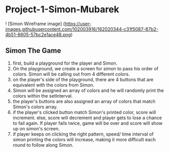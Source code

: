 # Project-1-Simon-Mubarek

! [Simon Wireframe image] (https://user-images.githubusercontent.com/102003916/162020344-c31f5087-87b2-4b51-8605-57bc2e1ace48.png)

## Simon The Game
1. first, build a playground for the player and Simon.
2. On the playground, we create a screen for simon to pass his order of colors. Simon will be calling out from 4 different colors.
3. on the player's side of the playground, there are 4 buttons that are equivalent with the colors from Simon.
4. Simon will be assigned an array of colors and he will randomly print the colors within the setInterval.
5. the player's buttons are also assigned an array of colors that match Simon's colors array.
6. if the player's clicked button match Simon's printed color, score will increment. else, score will decrement and player gets to lose a chance to fail again. If player fails twice, game will be over and score will show up on simon's screen.
7. if player keeps on clicking the right pattern, speed/ time interval of simon printing the colors will increase, making it more difficult each round to follow along Simon.